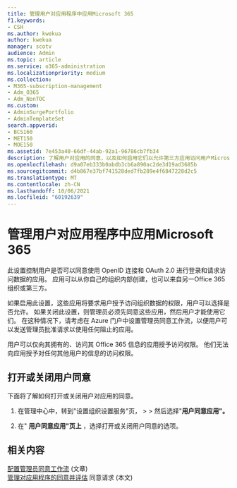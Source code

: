```yaml
---
title: 管理用户对应用程序中应用Microsoft 365
f1.keywords:
- CSH
ms.author: kwekua
author: kwekua
manager: scotv
audience: Admin
ms.topic: article
ms.service: o365-administration
ms.localizationpriority: medium
ms.collection:
- M365-subscription-management
- Adm_O365
- Adm_NonTOC
ms.custom:
- AdminSurgePortfolio
- AdminTemplateSet
search.appverid:
- BCS160
- MET150
- MOE150
ms.assetid: 7e453a40-66df-44ab-92a1-96786cb7fb34
description: 了解用户对应用的同意，以及如何启用它们以允许第三方应用访问用户Microsoft 365信息。
ms.openlocfilehash: d9a07eb333b0abdb3cb6a890ac2de3d19ad3685b
ms.sourcegitcommit: d4b867e37bf741528ded7fb289e4f6847228d2c5
ms.translationtype: MT
ms.contentlocale: zh-CN
ms.lasthandoff: 10/06/2021
ms.locfileid: "60192639"
---
```

# <a name="managing-user-consent-to-apps-in-microsoft-365"></a>管理用户对应用程序中应用Microsoft 365

此设置控制用户是否可以同意使用 OpenID 连接和 OAuth 2.0 进行登录和请求访问数据的应用。 应用可以从你自己的组织内部创建，也可以来自另一Office 365组织或第三方。

如果启用此设置，这些应用将要求用户授予访问组织数据的权限，用户可以选择是否允许。 如果关闭此设置，则管理员必须先同意这些应用，然后用户才能使用它们。 在这种情况下，请考虑在 Azure 门户中设置管理员同意工作流，以便用户可以发送管理员批准请求以使用任何阻止的应用。

用户可以仅向其拥有的、访问其 Office 365 信息的应用授予访问权限。 他们无法向应用授予对任何其他用户的信息的访问权限。

## <a name="turning-user-consent-on-or-off"></a>打开或关闭用户同意

下面将了解如何打开或关闭用户对应用的同意。

1. 在管理中心中，转到"设置组织设置服务"页， \>   >  [](https://go.microsoft.com/fwlink/p/?linkid=2053743)然后选择"**用户同意应用"。**

2. 在" **用户同意应用"页上** ，选择打开或关闭用户同意的选项。

## <a name="related-content"></a>相关内容 

[配置管理员同意工作流](/azure/active-directory/manage-apps/configure-admin-consent-workflow) (文章) \
[管理对应用程序的同意并评估](/azure/active-directory/manage-apps/manage-consent-requests) 同意请求 (本文) 